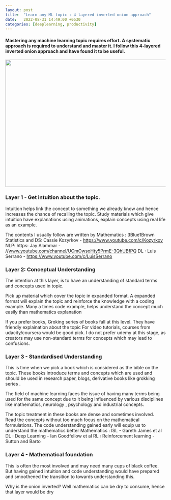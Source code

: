 ```yaml
---
layout: post
title:  "Learn any ML topic : 4-layered inverted onion approach"
date:   2022-08-31 14:49:00 +0530
categories: [deeplearning, productivity]
---
```



#### Mastering any machine learning topic requires effort. A systematic approach is required to understand and master it. I follow this 4-layered inverted onion approach and have found it to be useful.

<img src="{{ site.baseurl }}/static/img/inverted_onion.png" style="height:400px;width:600px;"/>

### Layer 1 - Get intuition about the topic. 

Intuition helps link the concept to something we already know and hence increases the chance of recalling the topic. Study materials which give intuition have explanations using animations, explain concepts using real life as an example.  

The contents I usually follow are written by
Mathematics : 3Blue1Brown
Statistics  and DS:  Cassie Kozyrkov - https://www.youtube.com/c/Kozyrkov
NLP: https: Jay Alammar - //www.youtube.com/channel/UCmOwsoHty5PrmE-3QhUBfPQ
DL : Luis Serrano - https://www.youtube.com/c/LuisSerrano


### Layer 2:  Conceptual Understanding
The intention at this layer, is to have an understanding of standard terms and concepts used in topic. 

Pick up material which cover the topic in expanded format. A expanded format will explain the topic and reinforce the knowledge with a coding example. Many a times code example, helps understand the concept much easily than mathematics explanation

If you prefer books, Groking series  of books fall at this level. They have friendly explaination about the topic
For video tutorials, courses from udacity/coursera would be good pick. I do not prefer udemy at this stage, as creators may use non-standard terms for concepts which may lead to confusions.

 
### Layer 3 - Standardised Understanding
This is time when we pick a book which is considered as the bible on the topic. These books introduce terms  and concepts which are used and should be used in research paper, blogs, derivative books like grokking series . 

The field of machine learning faces the issue of having many terms being used for the same concept due to it being influenced by various disciplines like mathematics, neurology , psychology and industrial concepts.

The topic treatment in these books are dense and sometimes involved. Read the concepts without too much focus on the mathematical formulations. The code understanding gained early will equip us to understand the mathematics better
Mathematics : ISL - Gareth James et al
DL : Deep Learning - Ian Goodfellow et al
RL : Reinforcement learning - Sutton and Barto

### Layer 4 - Mathematical foundation
This is often the most involved and may need many cups of black coffee. But having gained intuition and code understanding would have prepared and smoothened the transition to towards understanding this.

Why is the onion inverted?
Well mathematics can be dry to consume, hence that layer would be dry